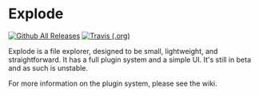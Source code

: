 # Explode

[![Github All Releases](https://img.shields.io/github/downloads/SamPoulton/Explode/total.svg)](https://github.com/SamPoulton/Explode/releases) [![Travis (.org)](https://img.shields.io/travis/SamPoulton/Explode.svg)](https://travis-ci.org/SamPoulton/Explode)


Explode is a file explorer, designed to be small, lightweight, and straightforward. It has a full plugin system and a simple UI. It's still in beta and as such is unstable.

For more information on the plugin system, please see the wiki.
